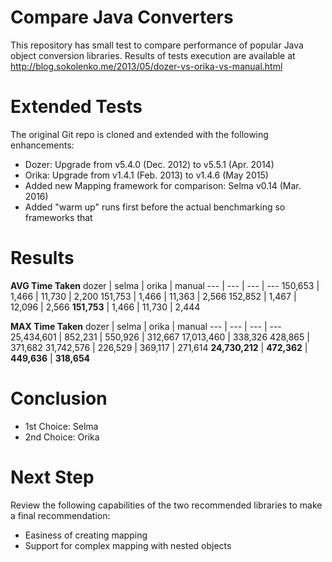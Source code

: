 Compare Java Converters
=======================

This repository has small test to compare performance of popular Java object conversion libraries.
Results of tests execution are available at http://blog.sokolenko.me/2013/05/dozer-vs-orika-vs-manual.html


Extended Tests
==============

The original Git repo is cloned and extended with the following enhancements:
  * Dozer: Upgrade from v5.4.0 (Dec. 2012) to v5.5.1 (Apr. 2014)
  * Orika: Upgrade from v1.4.1 (Feb. 2013) to v1.4.6 (May 2015)
  * Added new Mapping framework for comparison: Selma v0.14 (Mar. 2016)
  * Added "warm up" runs first before the actual benchmarking so frameworks that

Results
=======
**AVG Time Taken**
dozer	 |   selma	| orika	| manual
--- | --- | --- | ---
150,653	 |   1,466 |	11,730	| 2,200
151,753	 |   1,466 |	11,363	| 2,566
152,852	 |   1,467 |	12,096	| 2,566
**151,753** |  1,466  |	11,730	| 2,444


**MAX Time Taken**
dozer	|    selma	 |   orika	 |   manual
--- | --- | --- | ---
25,434,601 |	852,231	 |   550,926	 |   312,667
17,013,460 |	338,326	    428,865	  |  371,682
31,742,576 |	226,529	 |   369,117	 |    271,614
**24,730,212** |	**472,362**	 |   **449,636**	  |  **318,654**


Conclusion
==========
  * 1st Choice: Selma
  * 2nd Choice: Orika

Next Step
==========
Review the following capabilities of the two recommended libraries to make a final recommendation:
  - Easiness of creating mapping
  - Support for complex mapping with nested objects

